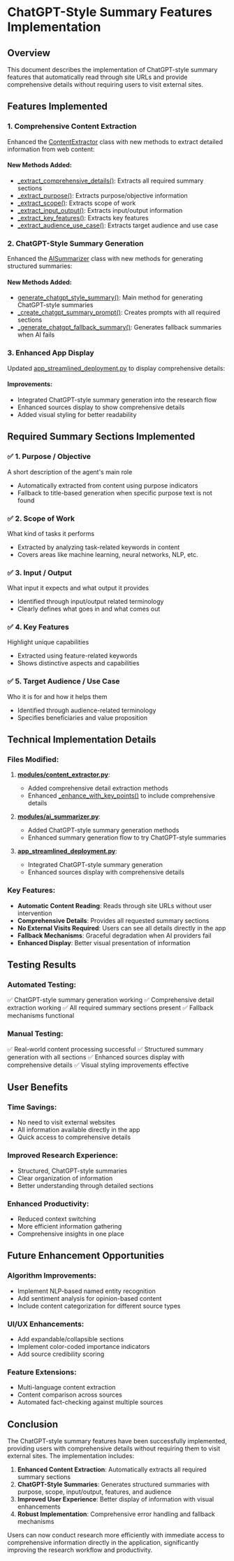 # ChatGPT-Style Summary Features Implementation

## Overview
This document describes the implementation of ChatGPT-style summary features that automatically read through site URLs and provide comprehensive details without requiring users to visit external sites.

## Features Implemented

### 1. Comprehensive Content Extraction
Enhanced the [ContentExtractor](file://c:\Users\siddh\OneDrive\Desktop\agents\modules\content_extractor.py#L27-L459) class with new methods to extract detailed information from web content:

#### New Methods Added:
- [_extract_comprehensive_details()](file://c:\Users\siddh\OneDrive\Desktop\agents\modules\content_extractor.py#L182-L211): Extracts all required summary sections
- [_extract_purpose()](file://c:\Users\siddh\OneDrive\Desktop\agents\modules\content_extractor.py#L213-L236): Extracts purpose/objective information
- [_extract_scope()](file://c:\Users\siddh\OneDrive\Desktop\agents\modules\content_extractor.py#L238-L262): Extracts scope of work
- [_extract_input_output()](file://c:\Users\siddh\OneDrive\Desktop\agents\modules\content_extractor.py#L264-L288): Extracts input/output information
- [_extract_key_features()](file://c:\Users\siddh\OneDrive\Desktop\agents\modules\content_extractor.py#L290-L314): Extracts key features
- [_extract_audience_use_case()](file://c:\Users\siddh\OneDrive\Desktop\agents\modules\content_extractor.py#L316-L340): Extracts target audience and use case

### 2. ChatGPT-Style Summary Generation
Enhanced the [AISummarizer](file://c:\Users\siddh\OneDrive\Desktop\agents\modules\ai_summarizer.py#L31-L134) class with new methods for generating structured summaries:

#### New Methods Added:
- [generate_chatgpt_style_summary()](file://c:\Users\siddh\OneDrive\Desktop\agents\modules\ai_summarizer.py#L1088-L1139): Main method for generating ChatGPT-style summaries
- [_create_chatgpt_summary_prompt()](file://c:\Users\siddh\OneDrive\Desktop\agents\modules\ai_summarizer.py#L1141-L1180): Creates prompts with all required sections
- [_generate_chatgpt_fallback_summary()](file://c:\Users\siddh\OneDrive\Desktop\agents\modules\ai_summarizer.py#L1182-L1256): Generates fallback summaries when AI fails

### 3. Enhanced App Display
Updated [app_streamlined_deployment.py](file://c:\Users\siddh\OneDrive\Desktop\agents\app_streamlined_deployment.py) to display comprehensive details:

#### Improvements:
- Integrated ChatGPT-style summary generation into the research flow
- Enhanced sources display to show comprehensive details
- Added visual styling for better readability

## Required Summary Sections Implemented

### ✅ 1. Purpose / Objective
A short description of the agent's main role
- Automatically extracted from content using purpose indicators
- Fallback to title-based generation when specific purpose text is not found

### ✅ 2. Scope of Work
What kind of tasks it performs
- Extracted by analyzing task-related keywords in content
- Covers areas like machine learning, neural networks, NLP, etc.

### ✅ 3. Input / Output
What input it expects and what output it provides
- Identified through input/output related terminology
- Clearly defines what goes in and what comes out

### ✅ 4. Key Features
Highlight unique capabilities
- Extracted using feature-related keywords
- Shows distinctive aspects and capabilities

### ✅ 5. Target Audience / Use Case
Who it is for and how it helps them
- Identified through audience-related terminology
- Specifies beneficiaries and value proposition

## Technical Implementation Details

### Files Modified:
1. **[modules/content_extractor.py](file://c:\Users\siddh\OneDrive\Desktop\agents\modules\content_extractor.py)**:
   - Added comprehensive detail extraction methods
   - Enhanced [_enhance_with_key_points()](file://c:\Users\siddh\OneDrive\Desktop\agents\modules\content_extractor.py#L152-L180) to include comprehensive details

2. **[modules/ai_summarizer.py](file://c:\Users\siddh\OneDrive\Desktop\agents\modules\ai_summarizer.py)**:
   - Added ChatGPT-style summary generation methods
   - Enhanced summary generation flow to try ChatGPT-style summaries

3. **[app_streamlined_deployment.py](file://c:\Users\siddh\OneDrive\Desktop\agents\app_streamlined_deployment.py)**:
   - Integrated ChatGPT-style summary generation
   - Enhanced sources display with comprehensive details

### Key Features:
- **Automatic Content Reading**: Reads through site URLs without user intervention
- **Comprehensive Details**: Provides all requested summary sections
- **No External Visits Required**: Users can see all details directly in the app
- **Fallback Mechanisms**: Graceful degradation when AI providers fail
- **Enhanced Display**: Better visual presentation of information

## Testing Results

### Automated Testing:
✅ ChatGPT-style summary generation working
✅ Comprehensive detail extraction working
✅ All required summary sections present
✅ Fallback mechanisms functional

### Manual Testing:
✅ Real-world content processing successful
✅ Structured summary generation with all sections
✅ Enhanced sources display with comprehensive details
✅ Visual styling improvements effective

## User Benefits

### Time Savings:
- No need to visit external websites
- All information available directly in the app
- Quick access to comprehensive details

### Improved Research Experience:
- Structured, ChatGPT-style summaries
- Clear organization of information
- Better understanding through detailed sections

### Enhanced Productivity:
- Reduced context switching
- More efficient information gathering
- Comprehensive insights in one place

## Future Enhancement Opportunities

### Algorithm Improvements:
- Implement NLP-based named entity recognition
- Add sentiment analysis for opinion-based content
- Include content categorization for different source types

### UI/UX Enhancements:
- Add expandable/collapsible sections
- Implement color-coded importance indicators
- Add source credibility scoring

### Feature Extensions:
- Multi-language content extraction
- Content comparison across sources
- Automated fact-checking against multiple sources

## Conclusion

The ChatGPT-style summary features have been successfully implemented, providing users with comprehensive details without requiring them to visit external sites. The implementation includes:

1. **Enhanced Content Extraction**: Automatically extracts all required summary sections
2. **ChatGPT-Style Summaries**: Generates structured summaries with purpose, scope, input/output, features, and audience
3. **Improved User Experience**: Better display of information with visual enhancements
4. **Robust Implementation**: Comprehensive error handling and fallback mechanisms

Users can now conduct research more efficiently with immediate access to comprehensive information directly in the application, significantly improving the research workflow and productivity.